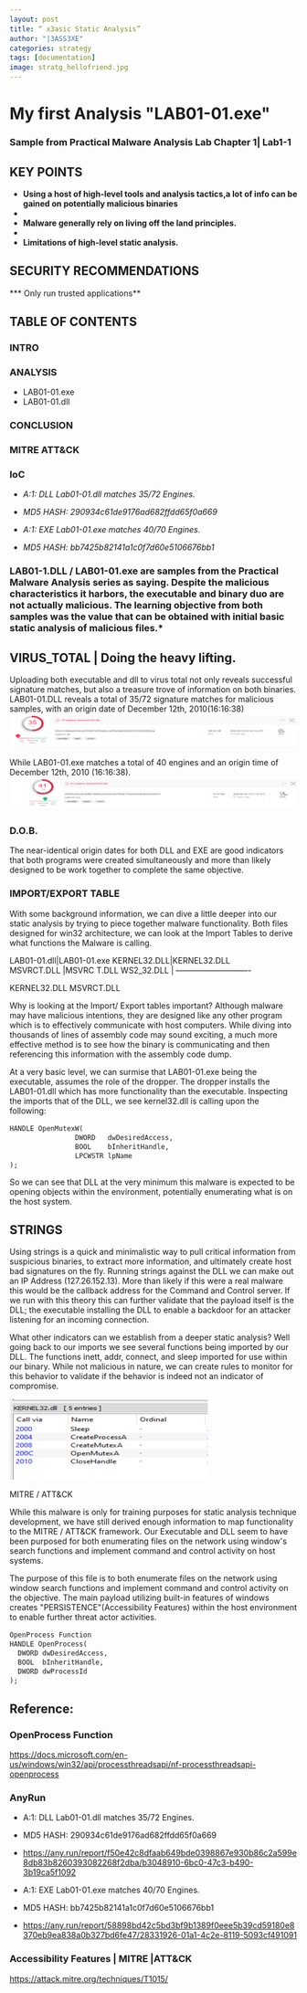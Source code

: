 ```yaml
---
layout: post
title: “ x3asic Static Analysis”
author: "|3ASS3XE"
categories: strategy
tags: [documentation]
image: stratg_hellofriend.jpg
---
```

# My first Analysis "LAB01-01.exe"

### Sample from Practical Malware Analysis Lab Chapter 1| Lab1-1

## KEY POINTS

* **Using a host of high-level tools and analysis tactics,a lot of info can be gained on potentially malicious binaries**
*
* **Malware generally rely on living off the land principles.**
*
* **Limitations of high-level static analysis.**

## SECURITY RECOMMENDATIONS

***  Only run trusted applications**

## TABLE OF CONTENTS

### INTRO
### ANALYSIS
* LAB01-01.exe
* LAB01-01.dll

### CONCLUSION
### MITRE ATT&CK
### IoC
* *A:1: DLL Lab01-01.dll matches 35/72 Engines.*
* *MD5 HASH:    290934c61de9176ad682ffdd65f0a669*

* *A:1: EXE  Lab01-01.exe matches 40/70 Engines.*
* *MD5 HASH:    bb7425b82141a1c0f7d60e5106676bb1*

### LAB01-1.DLL / LAB01-01.exe are samples from the  Practical Malware Analysis series as saying.   Despite the malicious characteristics it harbors, the executable and binary duo are not actually malicious.  The learning objective from both samples was the value that can be obtained with initial basic static analysis of malicious files.*

## VIRUS_TOTAL | Doing the heavy lifting.

Uploading both executable and dll to virus total not only reveals successful signature matches, but also a treasure trove of information on both binaries.
LAB01-01.DLL reveals a total of 35/72 signature matches for malicious samples, with an origin date of December 12th, 2010(16:16:38)
![VirusTotal Lab01-01_DLL](https://github.com/BASSEXE/ReversingZen/blob/gh-pages/assets/img/VTDLL.png?raw=true)


While LAB01-01.exe matches a total of 40 engines and an origin time of December 12th, 2010 (16:16:38).  
![VirusTotal Lab01-01_EXE](https://github.com/BASSEXE/ReversingZen/blob/gh-pages/assets/img/VTEXE.png?raw=true)

### D.O.B.
The near-identical origin dates for both DLL and EXE are good indicators that both programs were created simultaneously and more than likely designed to be work together to complete the same objective.

### IMPORT/EXPORT TABLE
With some background information, we can dive a little deeper into our static analysis by trying to piece together malware functionality.  Both files designed for win32 architecture, we can look at the Import Tables to derive what functions the Malware is calling.  


LAB01-01.dll|LAB01-01.exe
KERNEL32.DLL|KERNEL32.DLL  
MSVRCT.DLL	|MSVRC T.DLL
WS2_32.DLL  |  —————————-


KERNEL32.DLL
MSVRCT.DLL


Why is looking at the Import/ Export tables important?  Although malware may have malicious intentions, they are designed like any other program which is to effectively communicate with host computers.  While diving into thousands of lines of assembly code may sound exciting, a much more effective method is to see how the binary is communicating and then referencing this information with the assembly code dump.

At a very basic level, we can surmise that LAB01-01.exe being the executable, assumes the role of the dropper.  The dropper installs the LAB01-01.dll which has more functionality than the executable.   Inspecting the imports that of the DLL, we see kernel32.dll is calling upon the following:
```
HANDLE OpenMutexW(
                DWORD   dwDesiredAccess,
                BOOL    bInheritHandle,
                LPCWSTR lpName
);
```

So we can see that DLL at the very minimum this malware is expected to be opening objects within the environment, potentially enumerating what is on the host system.

## STRINGS

Using strings is a quick and minimalistic way to pull critical information from suspicious binaries,  to extract more information, and ultimately create host bad signatures on the fly.  Running strings against the DLL we can make out an IP Address (127.26.152.13).  More than likely if this were a real malware this would be the callback address for the Command and Control server.  If we run with this theory this can further validate that the payload itself is the DLL; the executable installing the DLL to enable a backdoor for an attacker listening for an incoming connection.



What other indicators can we establish from a deeper static analysis?  Well going back to our imports we see several functions being imported by our DLL.  The functions inett, addr, connect, and sleep imported for use within our binary. While not malicious in nature, we can create rules to monitor for this behavior to validate if the behavior is indeed not an indicator of compromise.

![VirusTotal Listing of KERNEL32DLL Import](https://github.com/BASSEXE/ReversingZen/blob/gh-pages/assets/img/Importtable.png?raw=true)

MITRE / ATT&CK 

While this malware is only for training purposes for static analysis technique development, we have still derived enough information to map functionality to the MITRE / ATT&CK framework.  Our Executable and DLL seem to have been purposed for both enumerating files on the network using window's search functions and implement command and control activity on host systems.

The purpose of this file is to both enumerate files on the network using window search functions and implement command and control activity on the objective.  The main payload utilizing built-in features of windows creates "PERSISTENCE"(Accessibility Features) within the host environment to enable further threat actor activities.

```
OpenProcess Function
HANDLE OpenProcess(
  DWORD dwDesiredAccess,
  BOOL  bInheritHandle,
  DWORD dwProcessId
);
```

## Reference:
### OpenProcess Function
https://docs.microsoft.com/en-us/windows/win32/api/processthreadsapi/nf-processthreadsapi-openprocess

### AnyRun
* A:1: DLL Lab01-01.dll matches 35/72 Engines.
* MD5 HASH:   290934c61de9176ad682ffdd65f0a669
* https://any.run/report/f50e42c8dfaab649bde0398867e930b86c2a599e8db83b8260393082268f2dba/b3048910-6bc0-47c3-b490-3b19ca5f1092

 * A:1: EXE  Lab01-01.exe matches 40/70 Engines.
 * MD5 HASH:    bb7425b82141a1c0f7d60e5106676bb1
 * https://any.run/report/58898bd42c5bd3bf9b1389f0eee5b39cd59180e8370eb9ea838a0b327bd6fe47/28331926-01a1-4c2e-8119-5093cf491091


### Accessibility Features | MITRE |ATT&CK
https://attack.mitre.org/techniques/T1015/
